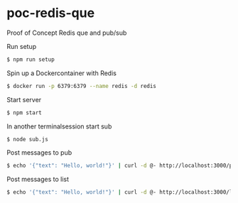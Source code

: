 # poc-redis-que
Proof of Concept Redis que and pub/sub

Run setup

```sh
$ npm run setup
```

Spin up a Dockercontainer with Redis

```sh
$ docker run -p 6379:6379 --name redis -d redis
```

Start server

```sh
$ npm start
```

In another terminalsession start sub
```sh
$ node sub.js
```

Post messages to pub

```sh
$ echo '{"text": "Hello, world!"}' | curl -d @- http://localhost:3000/pub/channel1 --header "Content-Type:application/json"
```

Post messages to list
```sh
$ echo '{"text": "Hello, world!"}' | curl -d @- http://localhost:3000/list/list1 --header "Content-Type:application/json"
```

